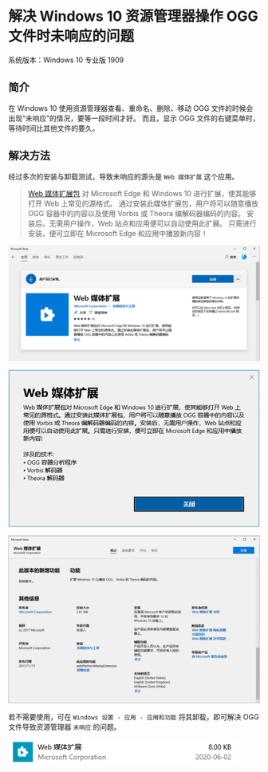 # 解决 Windows 10 资源管理器操作 OGG 文件时未响应的问题

系统版本：Windows 10 专业版 1909

## 简介

在 Windows 10 使用资源管理器查看、重命名、删除、移动 OGG 文件的时候会出现“未响应”的情况，要等一段时间才好。
而且，显示 OGG 文件的右键菜单时，等待时间比其他文件的要久。

## 解决方法

经过多次的安装与卸载测试，导致未响应的源头是 `Web 媒体扩展` 这个应用。

> [Web 媒体扩展包](https://www.microsoft.com/zh-cn/p/web-media-extensions/9n5tdp8vcmhs) 对 Microsoft Edge 和 Windows 10 进行扩展，使其能够打开 Web 上常见的源格式。
> 通过安装此媒体扩展包，用户将可以随意播放 OGG 容器中的内容以及使用 Vorbis 或 Theora 编解码器编码的内容。
> 安装后，无需用户操作，Web 站点和应用便可以自动使用此扩展。
> 只需进行安装，便可立即在 Microsoft Edge 和应用中播放新内容！

![截图](/files/windows-10-explorer-ogg-file-lag/01_1.png)

![截图](/files/windows-10-explorer-ogg-file-lag/01_2.png)

![截图](/files/windows-10-explorer-ogg-file-lag/01_3.png)

若不需要使用，可在 `Windows 设置 - 应用 - 应用和功能` 将其卸载，即可解决 OGG 文件导致资源管理器 `未响应` 的问题。

![截图](/files/windows-10-explorer-ogg-file-lag/02.png)
